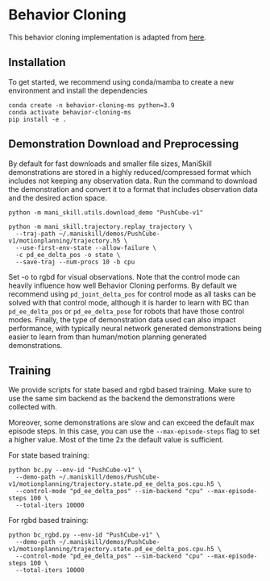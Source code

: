 # Behavior Cloning

This behavior cloning implementation is adapted from [here](https://github.com/corl-team/CORL/blob/main/algorithms/offline/any_percent_bc.py).

## Installation

To get started, we recommend using conda/mamba to create a new environment and install the dependencies

```shell
conda create -n behavior-cloning-ms python=3.9
conda activate behavior-cloning-ms
pip install -e .
```

## Demonstration Download and Preprocessing

By default for fast downloads and smaller file sizes, ManiSkill demonstrations are stored in a highly reduced/compressed format which includes not keeping any observation data. Run the command to download the demonstration and convert it to a format that includes observation data and the desired action space.

```shell
python -m mani_skill.utils.download_demo "PushCube-v1"
```

```shell
python -m mani_skill.trajectory.replay_trajectory \
  --traj-path ~/.maniskill/demos/PushCube-v1/motionplanning/trajectory.h5 \
  --use-first-env-state --allow-failure \
  -c pd_ee_delta_pos -o state \
  --save-traj --num-procs 10 -b cpu
```

Set -o to rgbd for visual observations. Note that the control mode can heavily influence how well Behavior Cloning performs. By default we recommend using `pd_joint_delta_pos` for control mode as all tasks can be solved with that control mode, although it is harder to learn with BC than `pd_ee_delta_pos` or `pd_ee_delta_pose` for robots that have those control modes. Finally, the type of demonstration data used can also impact performance, with typically neural network generated demonstrations being easier to learn from than human/motion planning generated demonstrations.

## Training

We provide scripts for state based and rgbd based training. Make sure to use the same sim backend as the backend the demonstrations were collected with. 

Moreover, some demonstrations are slow and can exceed the default max episode steps. In this case, you can use the `--max-episode-steps` flag to set a higher value. Most of the time 2x the default value is sufficient.

For state based training:

```shell
python bc.py --env-id "PushCube-v1" \
  --demo-path ~/.maniskill/demos/PushCube-v1/motionplanning/trajectory.state.pd_ee_delta_pos.cpu.h5 \
  --control-mode "pd_ee_delta_pos" --sim-backend "cpu" --max-episode-steps 100 \
  --total-iters 10000
```

For rgbd based training:

```shell
python bc_rgbd.py --env-id "PushCube-v1" \
  --demo-path ~/.maniskill/demos/PushCube-v1/motionplanning/trajectory.state.pd_ee_delta_pos.cpu.h5 \
  --control-mode "pd_ee_delta_pos" --sim-backend "cpu" --max-episode-steps 100 \
  --total-iters 10000
```
